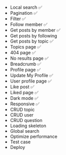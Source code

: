 - Local search ✅
- Pagination ✅
- Filter ✅
- Follow member ✅
- Get posts by member ✅
- Get posts by following
- Get posts by topic ✅
- Topics page ✅
- 404 page ✅
- No results page ✅
- Breadcrumb ✅
- Profile page ✅
- Update My Profile ✅
- User profile page ✅
- Like post ✅
- Liked page ✅
- Dark mode ✅
- Responsive ✅
- CRUD topic
- CRUD user
- CRUD question
- Loading skeleton
- Global search
- Optimize performance
- Test case
- Deploy
